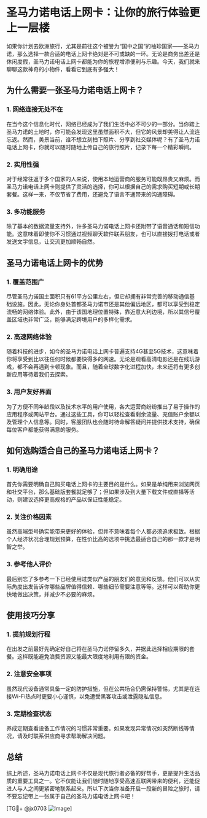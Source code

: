 # 圣马力诺电话上网卡：让你的旅行体验更上一层楼

如果你计划去欧洲旅行，尤其是前往这个被誉为“国中之国”的袖珍国家——圣马力诺，那么选择一款合适的电话上网卡绝对是不可或缺的一环。无论是商务出差还是休闲度假，圣马力诺电话上网卡都能为你的旅程增添便利与乐趣。今天，我们就来聊聊这款神奇的小物件，看看它到底有多强大！

## 为什么需要一张圣马力诺电话上网卡？

### 1. 网络连接无处不在
在当今这个信息化时代，网络已经成为了我们生活中必不可少的一部分。当你踏上圣马力诺的土地时，你可能会发现这里虽然面积不大，但它的风景却美得让人流连忘返。然而，美景当前，谁不想立刻拍下照片、分享到社交媒体呢？有了圣马力诺电话上网卡，你就可以随时随地上传自己的旅行照片，记录下每一个精彩瞬间。

### 2. 实用性强
对于经常往返于多个国家的人来说，使用本地运营商的服务可能既昂贵又麻烦。而圣马力诺电话上网卡则提供了灵活的选择，你可以根据自己的需求购买短期或长期套餐。这样一来，不仅节省了费用，还避免了语言不通带来的沟通障碍。

### 3. 多功能服务
除了基本的数据流量支持外，许多圣马力诺电话上网卡还附带了语音通话和短信功能。这意味着即使你不习惯通过视频聊天软件联系朋友，也可以直接拨打电话或者发送文字信息，让交流更加顺畅自然。

## 圣马力诺电话上网卡的优势

### 1. 覆盖范围广
尽管圣马力诺国土面积只有61平方公里左右，但它却拥有非常完善的移动通信基础设施。因此，无论你身处首都圣马力诺市还是其他偏远地区，都可以享受到稳定流畅的网络体验。此外，由于该国地理位置特殊，靠近意大利边境，所以其信号覆盖区域也非常广泛，能够满足跨境用户的多样化需求。

### 2. 高速网络体验
随着科技的进步，如今的圣马力诺电话上网卡普遍支持4G甚至5G技术，这意味着你将享受到比以往任何时候都要快得多的网速。无论是观看高清电影还是在线玩游戏，都不会再遇到卡顿现象。而且，随着全球数字化进程加快，未来还将有更多创新应用等待着我们去探索。

### 3. 用户友好界面
为了方便不同年龄段以及技术水平的用户使用，各大运营商纷纷推出了易于操作的应用程序或网站平台。通过这些工具，你可以轻松查看剩余流量、充值账户余额以及管理个人信息等。同时，客服团队也会随时待命解答疑问并提供技术支持，确保每位客户都能获得满意的服务。

## 如何选购适合自己的圣马力诺电话上网卡？

### 1. 明确用途
首先你需要明确自己购买电话上网卡的主要目的是什么。如果是单纯用来浏览网页和社交平台，那么基础版套餐就足够了；但如果涉及到大量下载文件或直播等活动，则建议选择更高规格的产品以保证性能稳定。

### 2. 关注价格因素
虽然高端型号确实能带来更好的体验，但并不意味着每个人都必须追求极致。根据个人经济状况合理规划预算，在性价比高的选项中挑选最适合自己的那一款才是明智之举。

### 3. 参考他人评价
最后别忘了多参考一下已经使用过类似产品的朋友们的意见和反馈。他们可以从实际角度出发告诉你哪些品牌值得信赖、哪些细节需要注意等等。这样可以帮助你更快地做出决策，并减少不必要的麻烦。

## 使用技巧分享

### 1. 提前规划行程
在出发之前最好先确定好自己将在圣马力诺停留多久，并据此选择相应期限的套餐。这样既能避免浪费资源又能最大限度地利用有限的资金。
  
### 2. 注意安全事项
虽然现代设备通常具备一定的防护措施，但在公共场合仍需保持警惕，尤其是在连接Wi-Fi热点时更要小心谨慎，以免遭受黑客攻击或泄露隐私信息。

### 3. 定期检查状态
养成定期查看设备工作情况的习惯非常重要。如果发现异常情况如突然断线等情况，请及时联系供应商寻求帮助解决问题。

## 总结

综上所述，圣马力诺电话上网卡不仅是现代旅行者必备的好帮手，更是提升生活品质的重要工具之一。它不仅能让我们随时随地享受高速互联网带来的便利，还能促进人与人之间更紧密地联系起来。所以下次当你准备开启一段新的冒险之旅时，请不要忘记带上一张属于自己的圣马力诺电话上网卡吧！

[TG💪+ @jx0703 ![Image](https://github.com/user-attachments/assets/dbca1d08-cadb-493c-b0ec-ad6f7a83f270)]